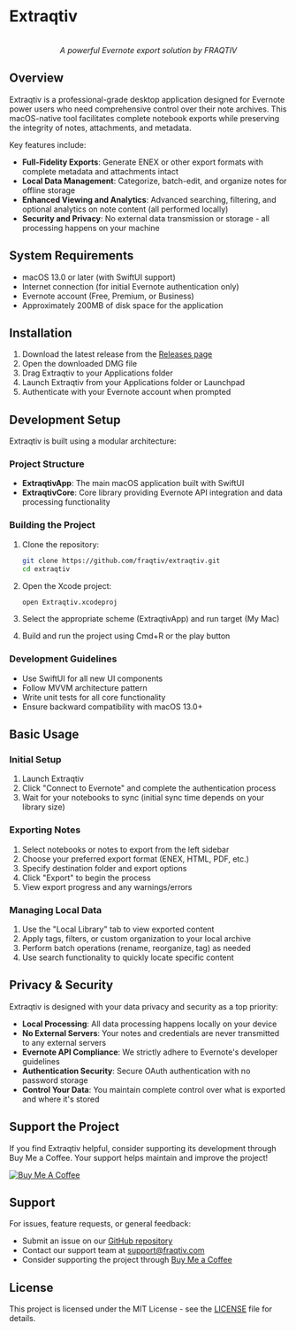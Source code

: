 # Extraqtiv

<p align="center">
  <br>
  <em>A powerful Evernote export solution by FRAQTIV</em>
</p>

## Overview

Extraqtiv is a professional-grade desktop application designed for Evernote power users who need comprehensive control over their note archives. This macOS-native tool facilitates complete notebook exports while preserving the integrity of notes, attachments, and metadata.

Key features include:

- **Full-Fidelity Exports**: Generate ENEX or other export formats with complete metadata and attachments intact
- **Local Data Management**: Categorize, batch-edit, and organize notes for offline storage
- **Enhanced Viewing and Analytics**: Advanced searching, filtering, and optional analytics on note content (all performed locally)
- **Security and Privacy**: No external data transmission or storage - all processing happens on your machine

## System Requirements

- macOS 13.0 or later (with SwiftUI support)
- Internet connection (for initial Evernote authentication only)
- Evernote account (Free, Premium, or Business)
- Approximately 200MB of disk space for the application

## Installation

1. Download the latest release from the [Releases page](https://github.com/fraqtiv/extraqtiv/releases)
2. Open the downloaded DMG file
3. Drag Extraqtiv to your Applications folder
4. Launch Extraqtiv from your Applications folder or Launchpad
5. Authenticate with your Evernote account when prompted

## Development Setup

Extraqtiv is built using a modular architecture:

### Project Structure

- **ExtraqtivApp**: The main macOS application built with SwiftUI
- **ExtraqtivCore**: Core library providing Evernote API integration and data processing functionality

### Building the Project

1. Clone the repository:
   ```bash
   git clone https://github.com/fraqtiv/extraqtiv.git
   cd extraqtiv
   ```

2. Open the Xcode project:
   ```bash
   open Extraqtiv.xcodeproj
   ```

3. Select the appropriate scheme (ExtraqtivApp) and run target (My Mac)

4. Build and run the project using Cmd+R or the play button

### Development Guidelines

- Use SwiftUI for all new UI components
- Follow MVVM architecture pattern
- Write unit tests for all core functionality
- Ensure backward compatibility with macOS 13.0+
## Basic Usage

### Initial Setup

1. Launch Extraqtiv
2. Click "Connect to Evernote" and complete the authentication process
3. Wait for your notebooks to sync (initial sync time depends on your library size)

### Exporting Notes

1. Select notebooks or notes to export from the left sidebar
2. Choose your preferred export format (ENEX, HTML, PDF, etc.)
3. Specify destination folder and export options
4. Click "Export" to begin the process
5. View export progress and any warnings/errors

### Managing Local Data

1. Use the "Local Library" tab to view exported content
2. Apply tags, filters, or custom organization to your local archive
3. Perform batch operations (rename, reorganize, tag) as needed
4. Use search functionality to quickly locate specific content

## Privacy & Security

Extraqtiv is designed with your data privacy and security as a top priority:

- **Local Processing**: All data processing happens locally on your device
- **No External Servers**: Your notes and credentials are never transmitted to any external servers
- **Evernote API Compliance**: We strictly adhere to Evernote's developer guidelines
- **Authentication Security**: Secure OAuth authentication with no password storage
- **Control Your Data**: You maintain complete control over what is exported and where it's stored

## Support the Project

If you find Extraqtiv helpful, consider supporting its development through Buy Me a Coffee. Your support helps maintain and improve the project!

[![Buy Me A Coffee](https://www.buymeacoffee.com/assets/img/custom_images/orange_img.png)](https://www.buymeacoffee.com/fraqtiv)

## Support

For issues, feature requests, or general feedback:

- Submit an issue on our [GitHub repository](https://github.com/fraqtiv/extraqtiv/issues)
- Contact our support team at support@fraqtiv.com
- Consider supporting the project through [Buy Me a Coffee](https://www.buymeacoffee.com/fraqtiv)
## License

This project is licensed under the MIT License - see the [LICENSE](LICENSE) file for details.


